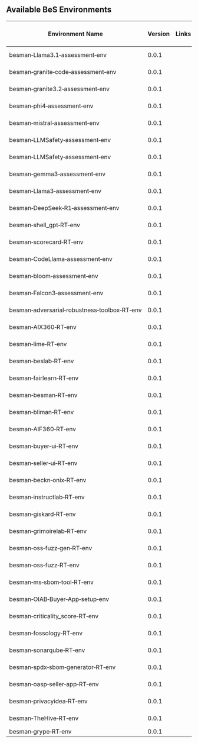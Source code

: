 ## Available BeS Environments

| Environment Name                                                                 | Version | Links | Status    | Publisher               | Publish Date | Contributors | Last Update Date | Notes |
|---------------------------------------------------------------------------------|---------|-------|-----------|-------------------------|--------------|--------------|------------------|-------|
| <nobr>besman&#8209;Llama3.1&#8209;assessment&#8209;env</nobr> | 0.0.1 |       | Published | <nobr>BeS&nbsp;Community&nbsp;Lab</nobr> | 2025-04-09 | Be-Secure | 2025-04-09 |       |
| <nobr>besman&#8209;granite&#8209;code&#8209;assessment&#8209;env</nobr> | 0.0.1 |       | Published | <nobr>BeS&nbsp;Community&nbsp;Lab</nobr> | 2025-04-09 | Be-Secure | 2025-04-09 |       |
| <nobr>besman&#8209;granite3.2&#8209;assessment&#8209;env</nobr> | 0.0.1 |       | Published | <nobr>BeS&nbsp;Community&nbsp;Lab</nobr> | 2025-04-09 | Be-Secure | 2025-04-09 |       |
| <nobr>besman&#8209;phi4&#8209;assessment&#8209;env</nobr> | 0.0.1 |       | Published | <nobr>BeS&nbsp;Community&nbsp;Lab</nobr> | 2025-04-09 | Be-Secure | 2025-04-09 |       |
| <nobr>besman&#8209;mistral&#8209;assessment&#8209;env</nobr> | 0.0.1 |       | Published | <nobr>BeS&nbsp;Community&nbsp;Lab</nobr> | 2025-04-09 | Be-Secure | 2025-04-09 |       |
| <nobr>besman&#8209;LLMSafety&#8209;assessment&#8209;env</nobr> | 0.0.1 |       | Published | <nobr>BeS&nbsp;Community&nbsp;Lab</nobr> | 2025-04-06 | Be-Secure | 2025-04-06 |       |
| <nobr>besman&#8209;LLMSafety&#8209;assessment&#8209;env</nobr> | 0.0.1 |       | Published | <nobr>BeS&nbsp;Community&nbsp;Lab</nobr> | 2025-04-06 | Be-Secure | 2025-04-06 |       |
| <nobr>besman&#8209;gemma3&#8209;assessment&#8209;env</nobr> | 0.0.1 |       | Published | <nobr>BeS&nbsp;Community&nbsp;Lab</nobr> | 2025-04-02 | Be-Secure | 2025-04-02 |       |
| <nobr>besman&#8209;Llama3&#8209;assessment&#8209;env</nobr> | 0.0.1 |       | Published | <nobr>BeS&nbsp;Community&nbsp;Lab</nobr> | 2025-03-28 | Be-Secure | 2025-03-28 |       |
| <nobr>besman&#8209;DeepSeek&#8209;R1&#8209;assessment&#8209;env</nobr> | 0.0.1 |       | Published | <nobr>BeS&nbsp;Community&nbsp;Lab</nobr> | 2025-03-18 | Be-Secure | 2025-03-18 |       |
| <nobr>besman&#8209;shell_gpt&#8209;RT&#8209;env</nobr> | 0.0.1 |       | Published | <nobr>BeS&nbsp;Community&nbsp;Lab</nobr> | 2025-03-06 | Be-Secure | 2025-03-06 |       |
| <nobr>besman&#8209;scorecard&#8209;RT&#8209;env</nobr> | 0.0.1 |       | Published | <nobr>BeS&nbsp;Community&nbsp;Lab</nobr> | 2025-01-27 | Be-Secure | 2025-01-27 |       |
| <nobr>besman&#8209;CodeLlama&#8209;assessment&#8209;env</nobr> | 0.0.1 |       | Published | <nobr>BeS&nbsp;Community&nbsp;Lab</nobr> | 2025-01-02 | BeSLab | 2025-01-02 |       |
| <nobr>besman&#8209;bloom&#8209;assessment&#8209;env</nobr> | 0.0.1 |       | Published | <nobr>BeS&nbsp;Community&nbsp;Lab</nobr> | 2025-01-02 | BeSLab | 2025-01-02 |       |
| <nobr>besman&#8209;Falcon3&#8209;assessment&#8209;env</nobr> | 0.0.1 |       | Published | <nobr>BeS&nbsp;Community&nbsp;Lab</nobr> | 2025-01-02 | BeSLab | 2025-01-02 |       |
| <nobr>besman&#8209;adversarial&#8209;robustness&#8209;toolbox&#8209;RT&#8209;env</nobr> | 0.0.1 |       | Published | <nobr>BeS&nbsp;Community&nbsp;Lab</nobr> | 2024-12-20 | BeSLab | 2024-12-20 |       |
| <nobr>besman&#8209;AIX360&#8209;RT&#8209;env</nobr> | 0.0.1 |       | Published | <nobr>BeS&nbsp;Community&nbsp;Lab</nobr> | 2024-12-20 | BeSLab | 2024-12-20 |       |
| <nobr>besman&#8209;lime&#8209;RT&#8209;env</nobr> | 0.0.1 |       | Published | <nobr>BeS&nbsp;Community&nbsp;Lab</nobr> | 2024-12-20 | BeSLab | 2024-12-20 |       |
| <nobr>besman&#8209;beslab&#8209;RT&#8209;env</nobr> | 0.0.1 |       | Published | <nobr>BeS&nbsp;Community&nbsp;Lab</nobr> | 2024-12-13 | Be-Secure | 2024-12-13 |       |
| <nobr>besman&#8209;fairlearn&#8209;RT&#8209;env</nobr> | 0.0.1 |       | Published | <nobr>BeS&nbsp;Community&nbsp;Lab</nobr> | 2024-12-13 | Be-Secure | 2024-12-13 |       |
| <nobr>besman&#8209;besman&#8209;RT&#8209;env</nobr> | 0.0.1 |       | Published | <nobr>BeS&nbsp;Community&nbsp;Lab</nobr> | 2024-12-13 | Be-Secure | 2024-12-13 |       |
| <nobr>besman&#8209;bliman&#8209;RT&#8209;env</nobr> | 0.0.1 |       | Published | <nobr>BeS&nbsp;Community&nbsp;Lab</nobr> | 2024-12-13 | Be-Secure | 2024-12-13 |       |
| <nobr>besman&#8209;AIF360&#8209;RT&#8209;env</nobr> | 0.0.1 |       | Published | <nobr>BeS&nbsp;Community&nbsp;Lab</nobr> | 2024-12-13 | Be-Secure | 2024-12-13 |       |
| <nobr>besman&#8209;buyer&#8209;ui&#8209;RT&#8209;env</nobr> | 0.0.1 |       | Published | <nobr>BeS&nbsp;Community&nbsp;Lab</nobr> | 2024-12-13 | Be-Secure | 2024-12-13 |       |
| <nobr>besman&#8209;seller&#8209;ui&#8209;RT&#8209;env</nobr> | 0.0.1 |       | Published | <nobr>BeS&nbsp;Community&nbsp;Lab</nobr> | 2024-12-13 | Be-Secure | 2024-12-13 |       |
| <nobr>besman&#8209;beckn&#8209;onix&#8209;RT&#8209;env</nobr> | 0.0.1 |       | Published | <nobr>BeS&nbsp;Community&nbsp;Lab</nobr> | 2024-12-13 | Be-Secure | 2024-12-13 |       |
| <nobr>besman&#8209;instructlab&#8209;RT&#8209;env</nobr> | 0.0.1 |       | Published | <nobr>BeS&nbsp;Community&nbsp;Lab</nobr> | 2024-12-13 | Be-Secure | 2024-12-13 |       |
| <nobr>besman&#8209;giskard&#8209;RT&#8209;env</nobr> | 0.0.1 |       | Published | <nobr>BeS&nbsp;Community&nbsp;Lab</nobr> | 2024-12-13 | Be-Secure | 2024-12-13 |       |
| <nobr>besman&#8209;grimoirelab&#8209;RT&#8209;env</nobr> | 0.0.1 |       | Published | <nobr>BeS&nbsp;Community&nbsp;Lab</nobr> | 2024-12-13 | Be-Secure | 2024-12-13 |       |
| <nobr>besman&#8209;oss&#8209;fuzz&#8209;gen&#8209;RT&#8209;env</nobr> | 0.0.1 |       | Published | <nobr>BeS&nbsp;Community&nbsp;Lab</nobr> | 2024-12-13 | Be-Secure | 2024-12-13 |       |
| <nobr>besman&#8209;oss&#8209;fuzz&#8209;RT&#8209;env</nobr> | 0.0.1 |       | Published | <nobr>BeS&nbsp;Community&nbsp;Lab</nobr> | 2024-12-13 | Be-Secure | 2024-12-13 |       |
| <nobr>besman&#8209;ms&#8209;sbom&#8209;tool&#8209;RT&#8209;env</nobr> | 0.0.1 |       | Published | <nobr>BeS&nbsp;Community&nbsp;Lab</nobr> | 2024-12-13 | Be-Secure | 2024-12-13 |       |
| <nobr>besman&#8209;OIAB&#8209;Buyer&#8209;App&#8209;setup&#8209;env</nobr> | 0.0.1 |       | Published | <nobr>BeS&nbsp;Community&nbsp;Lab</nobr> | 2024-11-20 | BeSLab | 2024-11-20 |       |
| <nobr>besman&#8209;criticality_score&#8209;RT&#8209;env</nobr> | 0.0.1 |       | Published | <nobr>BeS&nbsp;Community&nbsp;Lab</nobr> | 2024-11-11 | BeSLab | 2024-11-11 |       |
| <nobr>besman&#8209;fossology&#8209;RT&#8209;env</nobr> | 0.0.1 |       | Published | <nobr>BeS&nbsp;Community&nbsp;Lab</nobr> | 2024-11-11 | BeSLab | 2024-11-11 |       |
| <nobr>besman&#8209;sonarqube&#8209;RT&#8209;env</nobr> | 0.0.1 |       | Published | <nobr>BeS&nbsp;Community&nbsp;Lab</nobr> | 2024-11-11 | BeSLab | 2024-11-11 |       |
| <nobr>besman&#8209;spdx&#8209;sbom&#8209;generator&#8209;RT&#8209;env</nobr> | 0.0.1 |       | Published | <nobr>BeS&nbsp;Community&nbsp;Lab</nobr> | 2024-11-11 | BeSLab | 2024-11-11 |       |
| <nobr>besman&#8209;oasp&#8209;seller&#8209;app&#8209;RT&#8209;env</nobr> | 0.0.1 |       | Published | <nobr>BeS&nbsp;Community&nbsp;Lab</nobr> | 2024-10-24 | Be-Secure | 2024-10-24 |       |
| <nobr>besman&#8209;privacyidea&#8209;RT&#8209;env</nobr> | 0.0.1 |       | Published | <nobr>BeS&nbsp;Community&nbsp;Lab</nobr> | 2024-10-01 | BeSLab | 2024-10-01 |       |
| <nobr>besman&#8209;TheHive&#8209;RT&#8209;env</nobr> | 0.0.1 |       | Published | <nobr>BeS&nbsp;Community&nbsp;Lab</nobr> | 2024-09-27 | BeSLab | 2024-09-27 |       |
| <nobr>besman&#8209;grype&#8209;RT&#8209;env</nobr> | 0.0.1 |       | Published | <nobr>BeS&nbsp;Community&nbsp;Lab</nobr> |
